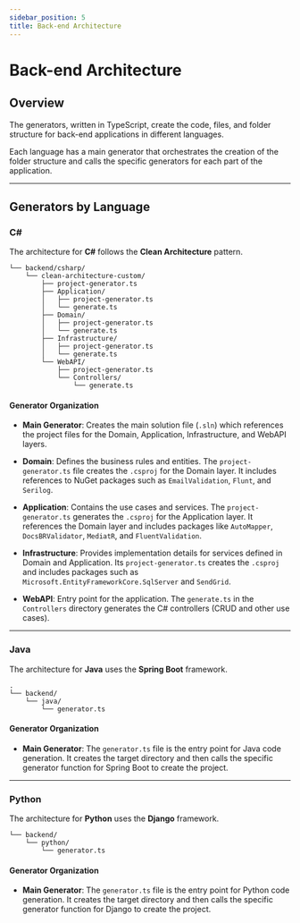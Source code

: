 ```yaml
---
sidebar_position: 5
title: Back-end Architecture
---
```


# Back-end Architecture

## Overview
The generators, written in TypeScript, create the code, files, and folder structure for back-end applications in different languages.

Each language has a main generator that orchestrates the creation of the folder structure and calls the specific generators for each part of the application.

---

## Generators by Language

### C#
The architecture for **C#** follows the **Clean Architecture** pattern.



```
└── backend/csharp/
    └── clean-architecture-custom/
        ├── project-generator.ts
        ├── Application/
        │   ├── project-generator.ts
        │   └── generate.ts
        ├── Domain/
        │   ├── project-generator.ts
        │   └── generate.ts
        ├── Infrastructure/
        │   ├── project-generator.ts
        │   └── generate.ts
        └── WebAPI/
            ├── project-generator.ts
            └── Controllers/
                └── generate.ts

```

#### Generator Organization
- **Main Generator**: Creates the main solution file (`.sln`) which references the project files for the Domain, Application, Infrastructure, and WebAPI layers.  

- **Domain**: Defines the business rules and entities. The `project-generator.ts` file creates the `.csproj` for the Domain layer. It includes references to NuGet packages such as `EmailValidation`, `Flunt`, and `Serilog`.  

- **Application**: Contains the use cases and services. The `project-generator.ts` generates the `.csproj` for the Application layer. It references the Domain layer and includes packages like `AutoMapper`, `DocsBRValidator`, `MediatR`, and `FluentValidation`.  

- **Infrastructure**: Provides implementation details for services defined in Domain and Application. Its `project-generator.ts` creates the `.csproj` and includes packages such as `Microsoft.EntityFrameworkCore.SqlServer` and `SendGrid`.  

- **WebAPI**: Entry point for the application. The `generate.ts` in the `Controllers` directory generates the C# controllers (CRUD and other use cases).  

---
### Java
The architecture for **Java** uses the **Spring Boot** framework.

```
.
└── backend/
    └── java/
        └── generator.ts
```
#### Generator Organization
- **Main Generator**: The `generator.ts` file is the entry point for Java code generation. It creates the target directory and then calls the specific generator function for Spring Boot to create the project.  

---

### Python
The architecture for **Python** uses the **Django** framework.

```
└── backend/
    └── python/
        └── generator.ts
```

#### Generator Organization
- **Main Generator**: The `generator.ts` file is the entry point for Python code generation. It creates the target directory and then calls the specific generator function for Django to create the project.  
